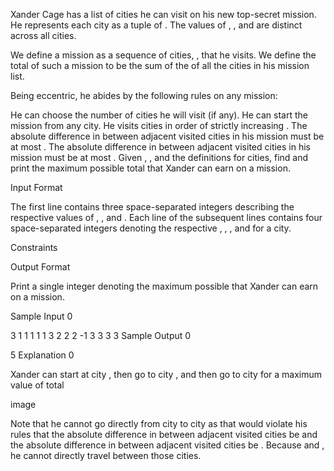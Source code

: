 Xander Cage has a list of cities he can visit on his new top-secret mission. He represents each city as a tuple of . The values of , , and  are distinct across all cities.

We define a mission as a sequence of cities, , that he visits. We define the total  of such a mission to be the sum of the  of all the cities in his mission list.

Being eccentric, he abides by the following rules on any mission:

He can choose the number of cities he will visit (if any).
He can start the mission from any city.
He visits cities in order of strictly increasing .
The absolute difference in  between adjacent visited cities in his mission must be at most .
The absolute difference in  between adjacent visited cities in his mission must be at most .
Given , , and the definitions for  cities, find and print the maximum possible total  that Xander can earn on a mission.

Input Format

The first line contains three space-separated integers describing the respective values of , , and .
Each line  of the  subsequent lines contains four space-separated integers denoting the respective , , , and  for a city.

Constraints

Output Format

Print a single integer denoting the maximum possible  that Xander can earn on a mission.

Sample Input 0

3 1 1
1 1 1 3
2 2 2 -1
3 3 3 3
Sample Output 0

5
Explanation 0

Xander can start at city , then go to city , and then go to city  for a maximum value of total 

image

Note that he cannot go directly from city  to city  as that would violate his rules that the absolute difference in  between adjacent visited cities be  and the absolute difference in  between adjacent visited cities be . Because  and , he cannot directly travel between those cities.